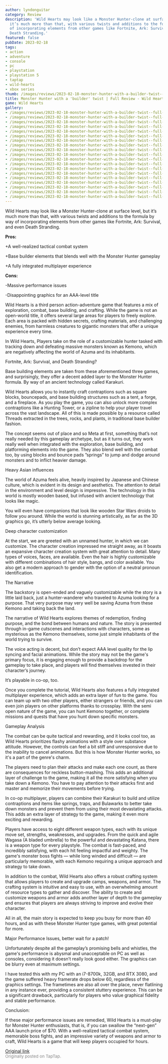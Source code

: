 ```yaml
---
author: lyndonguitar
category: Review
description: 'Wild Hearts may look like a Monster Hunter-clone at surface level, but
  it’s much more than that, with various twists and additions to the formula by way
  of incorporating elements from other games like Fortnite, Ark: Survival, and even
  Death Stranding.'
featured: false
pubDate: 2023-02-18
tags:
- action
- adventure
- console
- pc
- playstation
- playstation 5
- taptap
- wild-hearts
- xbox series
thumb: /images/reviews/2023-02-18-monster-hunter-with-a-builder-twist--full-review---wild-hearts-0.avif
title: Monster Hunter with a 'builder' twist | Full Review - Wild Hearts
game: Wild Hearts
gallery:
- /images/reviews/2023-02-18-monster-hunter-with-a-builder-twist--full-review---wild-hearts-0.avif
- /images/reviews/2023-02-18-monster-hunter-with-a-builder-twist--full-review---wild-hearts-1.avif
- /images/reviews/2023-02-18-monster-hunter-with-a-builder-twist--full-review---wild-hearts-2.avif
- /images/reviews/2023-02-18-monster-hunter-with-a-builder-twist--full-review---wild-hearts-3.avif
- /images/reviews/2023-02-18-monster-hunter-with-a-builder-twist--full-review---wild-hearts-4.avif
- /images/reviews/2023-02-18-monster-hunter-with-a-builder-twist--full-review---wild-hearts-5.avif
- /images/reviews/2023-02-18-monster-hunter-with-a-builder-twist--full-review---wild-hearts-6.avif
- /images/reviews/2023-02-18-monster-hunter-with-a-builder-twist--full-review---wild-hearts-7.avif
- /images/reviews/2023-02-18-monster-hunter-with-a-builder-twist--full-review---wild-hearts-8.avif
- /images/reviews/2023-02-18-monster-hunter-with-a-builder-twist--full-review---wild-hearts-9.avif
- /images/reviews/2023-02-18-monster-hunter-with-a-builder-twist--full-review---wild-hearts-10.avif
- /images/reviews/2023-02-18-monster-hunter-with-a-builder-twist--full-review---wild-hearts-11.avif
- /images/reviews/2023-02-18-monster-hunter-with-a-builder-twist--full-review---wild-hearts-12.avif
- /images/reviews/2023-02-18-monster-hunter-with-a-builder-twist--full-review---wild-hearts-13.avif
- /images/reviews/2023-02-18-monster-hunter-with-a-builder-twist--full-review---wild-hearts-14.avif
- /images/reviews/2023-02-18-monster-hunter-with-a-builder-twist--full-review---wild-hearts-15.avif
- /images/reviews/2023-02-18-monster-hunter-with-a-builder-twist--full-review---wild-hearts-16.avif
- /images/reviews/2023-02-18-monster-hunter-with-a-builder-twist--full-review---wild-hearts-17.avif
- /images/reviews/2023-02-18-monster-hunter-with-a-builder-twist--full-review---wild-hearts-18.avif
---
```

Wild Hearts may look like a Monster Hunter-clone at surface level, but it’s much more than that, with various twists and additions to the formula by way of incorporating elements from other games like Fortnite, Ark: Survival, and even Death Stranding.


**Pros:**


+A well-realized tactical combat system

+Base builder elements that blends well with the Monster Hunter gameplay

+A fully integrated multiplayer experience


**Cons:**


-Massive performance issues

-Disappointing graphics for an AAA-level title

Wild Hearts is a third person action-adventure game that features a mix of exploration, combat, base building, and crafting. While the game is not an open-world title, it offers several large areas for players to freely explore. Each area is packed with hidden secrets, crafting materials, and challenging enemies, from harmless creatures to gigantic monsters that offer a unique experience every time.

In Wild Hearts, Players take on the role of a customizable hunter tasked with tracking down and defeating massive monsters known as Kemono, which are negatively affecting the world of Azuma and its inhabitants.

Fortnite, Ark: Survival, and Death Stranding?

Base building elements are taken from these aforementioned three games, and surprisingly, they offer a decent added layer to the Monster Hunter formula. By way of an ancient technology called Karakuri.

Wild Hearts allows you to instantly craft contraptions such as square blocks, bouncepads, and base building structures such as a tent, a forge, and a fireplace. As you play the game, you can also unlock more complex contraptions like a Hunting Tower, or a zipline to help your player travel across the vast landscape. All of this is made possible by a resource called Threads extracted in the trees, rocks, and plants, in traditional base builder fashion.

The concept seems out of place and so Meta at first, something that’s not really needed by this gameplay archetype, but as it turns out, they work really well when integrated with the exploration, base building, and platforming elements into the game. They also blend well with the combat too, by using blocks and bounce pads ”springs” to jump and dodge around monsters and to inflict heavier damage.

Heavy Asian influences

The world of Azuma feels alive, heavily inspired by Japanese and Chinese culture, which is evident in its design and aesthetics. The attention to detail in the environment and level design is impressive. The technology in this world is mostly wooden based, but infused with ancient technology that looks like magic.

You will even have companions that look like wooden Star Wars droids to follow you around. While the world is stunning artistically, as far as the 3D graphics go, it’s utterly below average looking.

Deep character customization

At the start, we are greeted with an unnamed hunter, in which we can customize. The character creation impressed me straight away, as it boasts an expansive character creation system with great attention to detail. Many types of voices, faces, are available. Even the hair is highly customizable with different combinations of hair style, bangs, and color available. You also get a modern approach to gender with the option of a neutral pronoun identification.

The Narrative

The backstory is open-ended and vaguely customizable while the story is a little laid back, just a hunter-wanderer who traveled to Azuma looking for a purpose. That very purpose may very well be saving Azuma from these Kemono and taking back the land.

The narrative of Wild Hearts explores themes of redemption, finding purpose, and the bond between humans and nature. The story is presented through in-game cutscenes and interactions with characters, some as mysterious as the Kemono themselves, some just simple inhabitants of the world trying to survive.

The voice acting is decent, but don’t expect AAA level quality for the lip syncing and facial animations. While the story may not be the game's primary focus, it is engaging enough to provide a backdrop for the gameplay to take place, and players will find themselves invested in their character’s journey.

It’s playable in co-op, too.

Once you complete the tutorial, Wild Hearts also features a fully integrated multiplayer experience, which adds an extra layer of fun to the game. You can team up with two other players, either strangers or friends, and you can even join players on other platforms thanks to crossplay. With the semi open nature of the game, you can hunt Kemono together, or complete missions and quests that have you hunt down specific monsters.

Gameplay Analysis

The combat can be quite tactical and rewarding, and it looks cool too, as Wild Hearts prioritizes flashy animations with a style over substance attitude. However, the controls can feel a bit stiff and unresponsive due to the inability to cancel animations. But this is how Monster Hunter works, so it's a part of the genre's charm.

The players need to plan their attacks and make each one count, as there are consequences for reckless button-mashing. This adds an additional layer of challenge to the game, making it all the more satisfying when you take down a Kemono.  You have to pay attention to their attacks first and master and memorize their movements before trying.

In co-op multiplayer, players can combine their Karakuri to build and utilize contraptions and items like springs, traps, and Bulawarks to better take down monsters and prevent them from using their most devastating attacks. This adds an extra layer of strategy to the game, making it even more exciting and rewarding.

Players have access to eight different weapon types, each with its unique move set, strengths, weaknesses, and upgrades. From the quick and agile Wagasa (A bladed umbrella) to the powerful and devastating Katana, there is a weapon type for every playstyle. The combat is fast-paced, and incredibly satisfying, with each hit feeling impactful and weighty. The game's monster boss fights — while long winded and difficult — are particularly memorable, with each Kemono requiring a unique approach and strategy to take down.

In addition to the combat, Wild Hearts also offers a robust crafting system that allows players to create and upgrade camps, weapons, and armor. The crafting system is intuitive and easy to use, with an overwhelming amount of resource types to gather and discover. The ability to create and customize weapons and armor adds another layer of depth to the gameplay and ensures that players are always striving to improve and evolve their character.

All in all, the main story is expected to keep you busy for more than 40 hours, and as with these Monster Hunter type games, with great potential for more.

Major Performance Issues, better wait for a patch!

Unfortunately despite all the gameplay’s promising bells and whistles, the game's performance is abysmal and unacceptable on PC as well as consoles, considering it doesn’t really look good either. The graphics can be blurry even at maximum settings.

I have tested this with my PC with an i7-8700k, 32GB, and RTX 3080, and the game suffered heavy framerate drops below 60, regardless of the graphics settings. The frametimes are also all over the place, never flatlining in any instance ever, providing a consistent stuttery experience. This can be a significant drawback, particularly for players who value graphical fidelity and stable performance.

Conclusion:

If these major performance issues are remedied, Wild Hearts is a must-play for Monster Hunter enthusiasts, that is, if you can swallow the “next-gen” AAA launch price of $70. With a well-realized tactical combat system, memorable boss fights, and an impressive variety of weapons and armor to craft, Wild Hearts is a game that will keep players occupied for hours.

[Original link](https://www.taptap.io/post/4567477)<br><span style="font-size: 0.95em; color: #888;">Originally posted on TapTap.</span>
